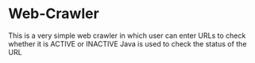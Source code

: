 # Web-Crawler
This is a very simple web crawler in which user can enter URLs to check whether it is ACTIVE or INACTIVE
Java is used to check the status of the URL
